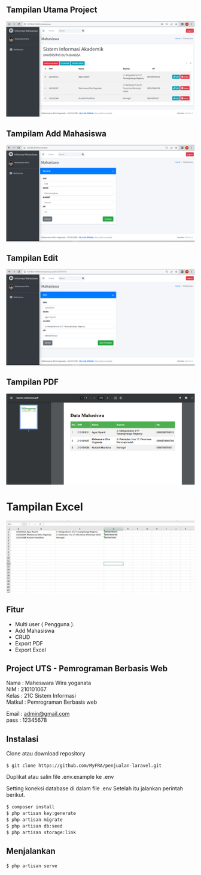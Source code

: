 ## Tampilan Utama Project

<img src="https://github.com/mhswaraa/LARAVEL-CRUD-Mahasiswa/blob/main/public/image/Cuplikan%20layar%202023-04-26%20083306.png" alt="dashboard" border="0"></a>


## Tampilam Add Mahasiswa

<img src="https://github.com/mhswaraa/LARAVEL-CRUD-Mahasiswa/blob/main/public/image/Cuplikan%20layar%202023-04-26%20083619.png" alt="dashboard" border="0"></a>
 
 
## Tampilan Edit

<img src="https://github.com/mhswaraa/LARAVEL-CRUD-Mahasiswa/blob/main/public/image/Cuplikan%20layar%202023-04-26%20083536.png" alt="dashboard" border="0"></a>


## Tampilan PDF

<img src="https://github.com/mhswaraa/LARAVEL-CRUD-Mahasiswa/blob/main/public/image/Cuplikan%20layar%202023-04-26%20083707.png" alt="dashboard" border="0"></a>


# Tampilan Excel

<img src="https://github.com/mhswaraa/LARAVEL-CRUD-Mahasiswa/blob/main/public/image/Cuplikan%20layar%202023-04-26%20084004.png" alt="dashboard" border="0"></a>


## Fitur

- Multi user ( Pengguna ).
- Add Mahasiswa
- CRUD
- Export PDF
- Export Excel


## Project UTS - Pemrograman Berbasis Web

Nama    : Maheswara Wira yoganata <br>
NIM     : 210101067 <br>
Kelas   : 21C Sistem Informasi <br>
Matkul  : Pemrograman Berbasis web <br>


Email   : admin@gmail.com <br>
pass    : 12345678


## Instalasi

Clone atau download repository

`$ git clone https://github.com/MyFRA/penjualan-laravel.git`

Duplikat atau salin file .env.example ke .env

Setting koneksi database di dalam file .env
Setelah itu jalankan perintah berikut.

`$ composer install` <br>
`$ php artisan key:generate` <br>
`$ php artisan migrate` <br>
`$ php artisan db:seed` <br>
`$ php artisan storage:link`

## Menjalankan

`$ php artisan serve`
<br><br>
